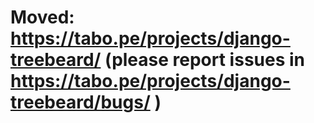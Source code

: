 # Moved: https://tabo.pe/projects/django-treebeard/ (please report issues in https://tabo.pe/projects/django-treebeard/bugs/ ) #